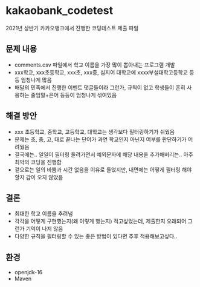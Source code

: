 # kakaobank_codetest
2021년 상반기 카카오뱅크에서 진행한 코딩테스트 제출 파일

## 문제 내용
- comments.csv 파일에서 학교 이름을 가장 많이 뽑아내는 프로그램 개발
- xxx학교, xxx초등학교, xxx초, xxx중, 심지어 대학교에 xxxx부설대학고등학교 등등 엄청나게 많음
- 배달의 민족에서 진행한 이벤트 댓글들이라 그런가, 규칙이 없고 학생들이 흔히 사용하는 줄임말+은어 등등이 엄청나게 섞여있음

## 해결 방안
- xxx 초등학교, 중학교, 고등학교, 대학교는 생각보다 필터링하기가 쉬웠음
- 문제는 초, 중, 고, 대로 끝나는 단어가 과연 학교인지 아닌지 여부를 판단하기가 어려웠음
- 결국에는.. 일일이 필터링 돌려가면서 예외문자에 해당 내용을 추가해버리는.. 아주 최악의 코딩을 진행함
- 겉으로는 일의 바쁨과 시간 없음을 이유로 들었지만, 내면에는 어떻게 필터링 해야할지 감이 오지 않았음

## 결론
- 최대한 학교 이름을 추려냄
- 각각을 어떻게 구현했는지(왜 이렇게 했는지) 적고싶었는데, 제출한지 오래되어 그런가 기억이 나지 않음
- 다양한 규칙을 필터링할 수 있는 좋은 방법이 있다면 추후 적용해보고싶다..

## 환경
- openjdk-16
- Maven

